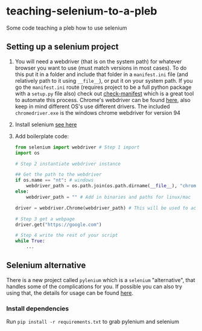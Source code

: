 # teaching-selenium-to-a-pleb
Some code teaching a pleb how to use selenium


## Setting up a selenium project

1. You will need a webdriver (that is on the system path) for whatever browser you want to use (must match versions in most cases). To do this put it in a folder and include that folder in a `manifest.ini` file (and relatively path to it using `__file__`), or put it on your system path. If you go the `manifest.ini` route (requires project to be a full python package with a `setup.py` file also) check out [check-manifest](https://pypi.org/project/check-manifest/) which is a great tool to automate this process. Chrome's webdriver can be found [here](https://chromedriver.chromium.org/downloads), also keep in mind different OS's use different drivers. The included `chromedriver.exe` is the windows chrome webdriver for version 94

2. Install selenium [see here](#install-dependencies)

3. Add boilerplate code:

   ```python
   from selenium import webdriver # Step 1 import
   import os
   
   # Step 2 instantiate webdriver instance
   
   ## Get the path to the webdriver
   if os.name == "nt": # windows
       webdriver_path = os.path.join(os.path.dirname(__file__), "chromedriver.exe")
   else:
       webdriver_path = "" # Add in binaries and paths for linux/mac
   
   driver = webdriver.Chrome(webdriver_path) # This will be used to access everything on the web
   
   # Step 3 get a webpage
   driver.get("https://google.com") 
   
   # Step 4 write the rest of your script
   while True:
       ...
   ```


## Selenium alternative

There is a new project called `pylenium` which is a `selenium` "alternative", that handles some of the complications for you. If possible you can also try using that, the details for usage can be found [here](https://docs.pylenium.io/).


### Install dependencies

Run `pip install -r requirements.txt` to grab pylenium and selenium
